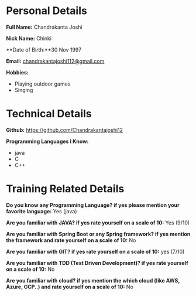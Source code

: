# Personal Details
**Full Name:** Chandrakanta Joshi

**Nick Name:** Chinki

**Date of Birth:**30 Nov 1997

**Email:** chandrakantajoshi112@gmail.com


**Hobbies:**
- Playing outdoor games
- Singing




# Technical Details
**Github:** https://github.com/Chandrakantajoshi12

**Programming Languages I Know:**
- java
- C
- C++

# Training Related Details
**Do you know any Programming Language? if yes please mention your favorite language:** Yes (java)

**Are you familiar with JAVA? if yes rate yourself on a scale of 10:** Yes (9/10)

**Are you familiar with Spring Boot or any Spring framework? if yes mention the framework and rate yourself on a scale of 10:** No

**Are you familiar with GIT? if yes rate yourself on a scale of 10:** yes (7/10)

**Are you familiar with TDD (Test Driven Development)? if yes rate yourself on a scale of 10:** No

**Are you familiar with cloud? if yes mention the which cloud (like AWS, Azure, GCP..) and rate yourself on a scale of 10:** No